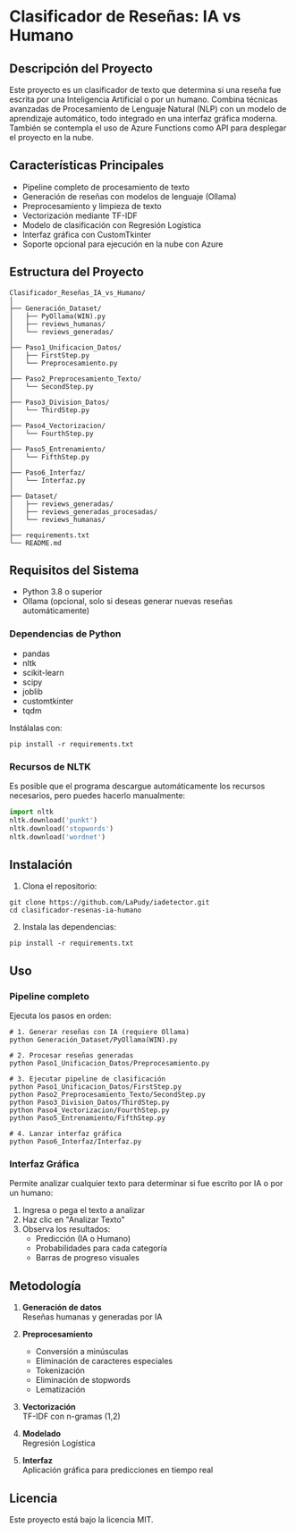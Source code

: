 # Clasificador de Reseñas: IA vs Humano

## Descripción del Proyecto

Este proyecto es un clasificador de texto que determina si una reseña fue escrita por una Inteligencia Artificial o por un humano. Combina técnicas avanzadas de Procesamiento de Lenguaje Natural (NLP) con un modelo de aprendizaje automático, todo integrado en una interfaz gráfica moderna. También se contempla el uso de Azure Functions como API para desplegar el proyecto en la nube.

## Características Principales

- Pipeline completo de procesamiento de texto
- Generación de reseñas con modelos de lenguaje (Ollama)
- Preprocesamiento y limpieza de texto
- Vectorización mediante TF-IDF
- Modelo de clasificación con Regresión Logística
- Interfaz gráfica con CustomTkinter
- Soporte opcional para ejecución en la nube con Azure

## Estructura del Proyecto

```
Clasificador_Reseñas_IA_vs_Humano/
│
├── Generación_Dataset/
│   ├── PyOllama(WIN).py
│   ├── reviews_humanas/
│   └── reviews_generadas/
│
├── Paso1_Unificacion_Datos/
│   ├── FirstStep.py
│   └── Preprocesamiento.py
│
├── Paso2_Preprocesamiento_Texto/
│   └── SecondStep.py
│
├── Paso3_Division_Datos/
│   └── ThirdStep.py
│
├── Paso4_Vectorizacion/
│   └── FourthStep.py
│
├── Paso5_Entrenamiento/
│   └── FifthStep.py
│
├── Paso6_Interfaz/
│   └── Interfaz.py
│
├── Dataset/
│   ├── reviews_generadas/
│   ├── reviews_generadas_procesadas/
│   └── reviews_humanas/
│
├── requirements.txt
└── README.md
```

## Requisitos del Sistema

- Python 3.8 o superior
- Ollama (opcional, solo si deseas generar nuevas reseñas automáticamente)

### Dependencias de Python

- pandas  
- nltk  
- scikit-learn  
- scipy  
- joblib  
- customtkinter  
- tqdm  

Instálalas con:

```
pip install -r requirements.txt
```

### Recursos de NLTK

Es posible que el programa descargue automáticamente los recursos necesarios, pero puedes hacerlo manualmente:

```python
import nltk
nltk.download('punkt')
nltk.download('stopwords')
nltk.download('wordnet')
```

## Instalación

1. Clona el repositorio:

```
git clone https://github.com/LaPudy/iadetector.git
cd clasificador-resenas-ia-humano
```

2. Instala las dependencias:

```
pip install -r requirements.txt
```

## Uso

### Pipeline completo

Ejecuta los pasos en orden:

```
# 1. Generar reseñas con IA (requiere Ollama)
python Generación_Dataset/PyOllama(WIN).py

# 2. Procesar reseñas generadas
python Paso1_Unificacion_Datos/Preprocesamiento.py

# 3. Ejecutar pipeline de clasificación
python Paso1_Unificacion_Datos/FirstStep.py
python Paso2_Preprocesamiento_Texto/SecondStep.py
python Paso3_Division_Datos/ThirdStep.py
python Paso4_Vectorizacion/FourthStep.py
python Paso5_Entrenamiento/FifthStep.py

# 4. Lanzar interfaz gráfica
python Paso6_Interfaz/Interfaz.py
```

### Interfaz Gráfica

Permite analizar cualquier texto para determinar si fue escrito por IA o por un humano:

1. Ingresa o pega el texto a analizar  
2. Haz clic en "Analizar Texto"  
3. Observa los resultados:
   - Predicción (IA o Humano)
   - Probabilidades para cada categoría
   - Barras de progreso visuales

## Metodología

1. **Generación de datos**  
   Reseñas humanas y generadas por IA

2. **Preprocesamiento**  
   - Conversión a minúsculas  
   - Eliminación de caracteres especiales  
   - Tokenización  
   - Eliminación de stopwords  
   - Lematización  

3. **Vectorización**  
   TF-IDF con n-gramas (1,2)

4. **Modelado**  
   Regresión Logística

5. **Interfaz**  
   Aplicación gráfica para predicciones en tiempo real

## Licencia

Este proyecto está bajo la licencia MIT.
